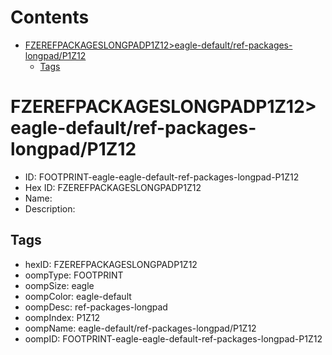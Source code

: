 



Contents
========

* [FZEREFPACKAGESLONGPADP1Z12>eagle-default/ref-packages-longpad/P1Z12](#fzerefpackageslongpadp1z12eagle-defaultref-packages-longpadp1z12)
	* [Tags](#tags)

# FZEREFPACKAGESLONGPADP1Z12>eagle-default/ref-packages-longpad/P1Z12

- ID: FOOTPRINT-eagle-eagle-default-ref-packages-longpad-P1Z12
- Hex ID: FZEREFPACKAGESLONGPADP1Z12
- Name: 
- Description: 

## Tags

- hexID: FZEREFPACKAGESLONGPADP1Z12
- oompType: FOOTPRINT
- oompSize: eagle
- oompColor: eagle-default
- oompDesc: ref-packages-longpad
- oompIndex: P1Z12
- oompName: eagle-default/ref-packages-longpad/P1Z12
- oompID: FOOTPRINT-eagle-eagle-default-ref-packages-longpad-P1Z12
